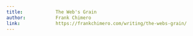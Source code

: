 ```yaml
---
title:            The Web's Grain
author:           Frank Chimero
link:             https://frankchimero.com/writing/the-webs-grain/
---
```

